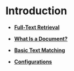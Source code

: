 # Introduction<a name="EN-US_TOPIC_0242370477"></a>

-   **[Full-Text Retrieval](full-text-retrieval.md)**  

-   **[What Is a Document?](what-is-a-document.md)**  

-   **[Basic Text Matching](basic-text-matching.md)**  

-   **[Configurations](configurations.md)**  


